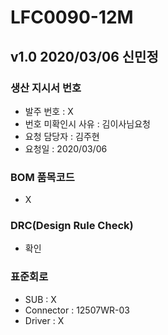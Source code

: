 # LFC0090-12M

## v1.0 2020/03/06 신민정

### 생산 지시서 번호
* 발주 번호 : X
* 번호 미확인시 사유 : 김이사님요청
* 요청 담당자 : 김주현
* 요청일 : 2020/03/06

###  BOM 품목코드
* X

### DRC(Design Rule Check)
* 확인

### 표준회로
* SUB : X
* Connector : 12507WR-03
* Driver : X
